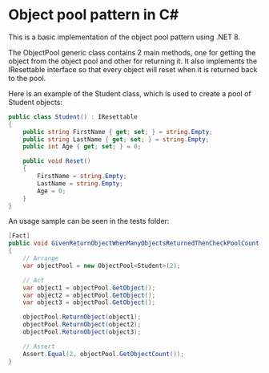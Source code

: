 # Object pool pattern in C#

This is a basic implementation of the object pool pattern using .NET 8.

The ObjectPool generic class contains 2 main methods, one for getting the object from the object pool and other for returning it.
It also implements the IResettable interface so that every object will reset when it is returned back to the pool.

Here is an example of the Student class, which is used to create a pool of Student objects:

``` csharp
public class Student() : IResettable
{
    public string FirstName { get; set; } = string.Empty;
    public string LastName { get; set; } = string.Empty;
    public int Age { get; set; } = 0;

    public void Reset()
    {
        FirstName = string.Empty;
        LastName = string.Empty;
        Age = 0;
    }
}
```

An usage sample can be seen in the tests folder:

``` csharp
[Fact]
public void GivenReturnObjectWhenManyObjectsReturnedThenCheckPoolCount()
{
    // Arrange
    var objectPool = new ObjectPool<Student>(2);

    // Act
    var object1 = objectPool.GetObject();
    var object2 = objectPool.GetObject();
    var object3 = objectPool.GetObject();

    objectPool.ReturnObject(object1);
    objectPool.ReturnObject(object2);
    objectPool.ReturnObject(object3);

    // Assert
    Assert.Equal(2, objectPool.GetObjectCount());
}
```
